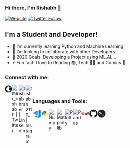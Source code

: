 ### Hi there, I'm Rishabh 👋

[![Website](https://img.shields.io/website?label=rishabh.codes&style=for-the-badge&url=https%3A%2F%2Fcodestackr.com)](https://rishabh.codes/)
[![Twitter Follow](https://img.shields.io/twitter/follow/rishabh?color=1DA1F2&logo=twitter&style=for-the-badge)](https://twitter.com/intent/follow?original_referer=https%3A%2F%2Fgithub.com%2FcodeSTACKr&screen_name=mer_rishabh)

## I'm a Student and Developer!

- 🌱 I’m currently learning Python and Machine Learning 
- 👯 I’m looking to collaborate with other Developers
- 🥅 2020 Goals: Developing a Project using ML,AI....
- ⚡ Fun fact: I love to Reading 📚, Tech 👨‍💻 and Comics 💭

<!-- 
### Spotify Playing 🎧
[<img src="https://now-playing-codestackr.vercel.app/api/spotify-playing" alt="codeSTACKr Spotify Playing" width="350" />](https://open.spotify.com/user/swyqyimdc12jajde4vpwd2x1b) -->

### Connect with me:

[<img align="left" alt="rishabh.codes" width="22px" src="https://raw.githubusercontent.com/iconic/open-iconic/master/svg/globe.svg" />][website]
<!-- [<img align="left" alt="rishabh | YouTube" width="22px" src="https://cdn.jsdelivr.net/npm/simple-icons@v3/icons/youtube.svg" />][youtube] -->
[<img align="left" alt="mer_rishabh | Twitter" width="22px" src="https://cdn.jsdelivr.net/npm/simple-icons@v3/icons/twitter.svg" />][twitter]
[<img align="left" alt="rishabhmer | LinkedIn" width="22px" src="https://cdn.jsdelivr.net/npm/simple-icons@v3/icons/linkedin.svg" />][linkedin]
[<img align="left" alt="rishabh_2110_ | Instagram" width="22px" src="https://cdn.jsdelivr.net/npm/simple-icons@v3/icons/instagram.svg" />][instagram]

<br />

### Languages and Tools:

<img align="left" alt="Visual Studio Code" width="26px" src="https://raw.githubusercontent.com/github/explore/80688e429a7d4ef2fca1e82350fe8e3517d3494d/topics/visual-studio-code/visual-studio-code.png" />
<img align="left" alt="Python" width="26px" src="https://raw.githubusercontent.com/github/explore/80688e429a7d4ef2fca1e82350fe8e3517d3494d/topics/python/python.png" />
<img align="left" alt="Numpy" width="26px" src="https://avatars3.githubusercontent.com/u/288276?s=200&v=4" />
<img align="left" alt="Matplotlib" width="26px" src="https://avatars0.githubusercontent.com/u/215947?s=200&v=4" />
<img align="left" alt="Plotly" width="26px" src="https://avatars2.githubusercontent.com/u/5997976?s=200&v=4" />
<img align="left" alt="Pandas" width="26px" src="https://avatars1.githubusercontent.com/u/21206976?s=200&v=4" />
<img align="left" alt="Git" width="26px" src="https://raw.githubusercontent.com/github/explore/80688e429a7d4ef2fca1e82350fe8e3517d3494d/topics/git/git.png" />
<img align="left" alt="GitHub" width="26px" src="https://raw.githubusercontent.com/github/explore/78df643247d429f6cc873026c0622819ad797942/topics/github/github.png" />
<img align="left" alt="Terminal" width="26px" src="https://raw.githubusercontent.com/github/explore/80688e429a7d4ef2fca1e82350fe8e3517d3494d/topics/terminal/terminal.png" />

<br />
<br />

[website]: https://rishabh.codes
[twitter]: https://twitter.com/mer_rishabh
<!-- [youtube]: https://youtube.com/codeSTACKr -->
[instagram]: https://instagram.com/rishabh_2110_
[linkedin]: https://linkedin.com/in/rishabhmer
